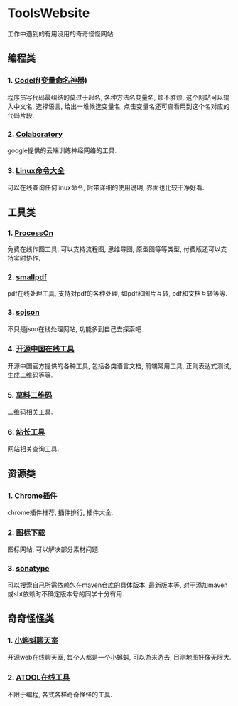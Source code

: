 # ToolsWebsite

工作中遇到的有用没用的奇奇怪怪网站

## 编程类

### 1. [Codelf(变量命名神器)](https://unbug.github.io/codelf/)

程序员写代码最纠结的莫过于起名, 各种方法名变量名, 烦不胜烦, 这个网站可以输入中文名, 选择语言, 给出一堆候选变量名, 点击变量名还可查看用到这个名对应的代码片段.

### 2. [Colaboratory](https://colab.research.google.com)

google提供的云端训练神经网络的工具.

### 3. [Linux命令大全](http://man.linuxde.net/)

可以在线查询任何linux命令, 附带详细的使用说明, 界面也比较干净好看.

## 工具类

### 1. [ProcessOn](https://www.processon.com)

免费在线作图工具, 可以支持流程图, 思维导图, 原型图等等类型, 付费版还可以支持实时协作.

### 2. [smallpdf](https://smallpdf.com/cn)

pdf在线处理工具, 支持对pdf的各种处理, 如pdf和图片互转, pdf和文档互转等等.

### 3. [sojson](https://www.sojson.com/)

不只是json在线处理网站, 功能多到自己去探索吧.

### 4. [开源中国在线工具](http://tool.oschina.net/)

开源中国官方提供的各种工具, 包括各类语言文档, 前端常用工具, 正则表达式测试, 生成二维码等等.

### 5. [草料二维码](https://cli.im/tools)

二维码相关工具.

### 6. [站长工具](http://tool.chinaz.com/)

网站相关查询工具.

## 资源类

### 1. [Chrome插件](http://chromecj.com/)

chrome插件推荐, 插件排行, 插件大全.

### 2. [图标下载](https://www.easyicon.net/)

图标网站, 可以解决部分素材问题.

### 3. [sonatype](https://search.maven.org/)

可以搜索自己所需依赖包在maven仓库的具体版本, 最新版本等, 对于添加maven或sbt依赖时不确定版本号的同学十分有用.

## 奇奇怪怪类

### 1. [小蝌蚪聊天室](http://kedou.workerman.net/)

开源web在线聊天室, 每个人都是一个小蝌蚪, 可以游来游去, 目测地图好像无限大.

### 2. [ATOOL在线工具](http://www.atool9.com/)

不限于编程, 各式各样奇奇怪怪的工具.
